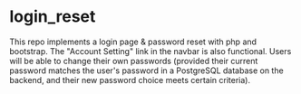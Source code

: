 # login_reset

This repo implements a login page & password reset with php and bootstrap.  The "Account Setting" link in the navbar is also functional.  Users will be able to change their own passwords (provided their current password matches the user's password in a PostgreSQL database on the backend, and their new password choice meets certain criteria).
